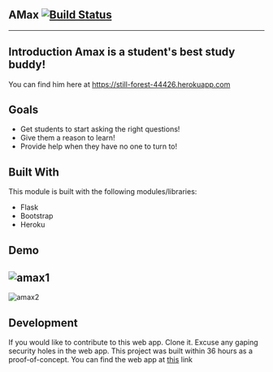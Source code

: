 

## AMax   [![Build Status](https://travis-ci.org/Islandora/islandora_example_module.png?branch=7.x)](https://travis-ci.org/Islandora/islandora_example_module)

----

## Introduction Amax is a student's best study buddy!

You can find him here at <https://still-forest-44426.herokuapp.com>

## Goals
* Get students to start asking the right questions!
* Give them a reason to learn!
* Provide help when they have no one to turn to!

## Built With

This module is built with the following modules/libraries:

* Flask
* Bootstrap
* Heroku

## Demo
![amax1](https://user-images.githubusercontent.com/39246339/44627057-9c727200-a8f5-11e8-9f0a-8035f7393ba2.PNG)
---
![amax2](https://user-images.githubusercontent.com/39246339/44627079-c9bf2000-a8f5-11e8-847c-f6a27ad4c9a5.PNG)


## Development

If you would like to contribute to this web app. Clone it.
Excuse any gaping security holes in the web app. This project was built within 36 hours as a proof-of-concept.
You can find the web app at [this](https://still-forest-44426.herokuapp.com>) link
